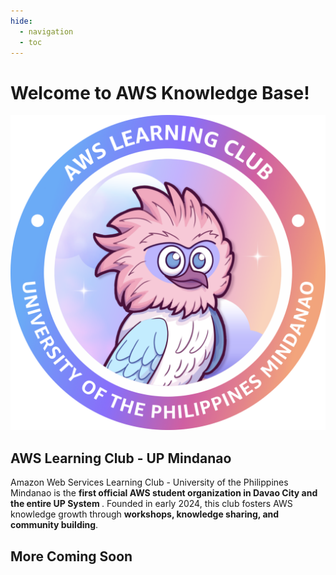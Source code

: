 ```yaml
---
hide:
  - navigation
  - toc
---
```


<div class='main-container'>
  <h1 class='neglect'></h1>
  <div class='title'><h1><b>Welcome to AWS Knowledge Base!</b></h1></div>
  <div class='parent-container' id='heading'>
    <div class='card' id='big-card'>
        <img src='assets/logo/alc_logo.png' id='logo'>
        <h2><b>AWS Learning Club - UP Mindanao</b></h2>
        <p>Amazon Web Services Learning Club - University of the Philippines Mindanao is the <b>first official AWS student organization in Davao City and the entire UP System </b>. Founded in early 2024, this club fosters AWS knowledge growth through <b>workshops, knowledge sharing, and community building</b>.</p>
    </div>
    <div class='child-container'>
      <div class='scroll-wrapper' id='body'>
        <!-- Start Replacing Data Here-->
        <a href='./Workshops/Cloud%20Computing/Backbone%20of%20AWS/'>
          <div class='card computing' id='medium-card'></div>
        </a>
        <a href='./Workshops/Security/First%20Line%20Of%20Defense/'>
          <div class='card security' id='medium-card'></div>
        </a>
        <a>
          <div class='card coming-soon' id='medium-card'>
              <h2>More Coming Soon</h2>
          </div>
        </a>
      </div>
  </div>
</div>
